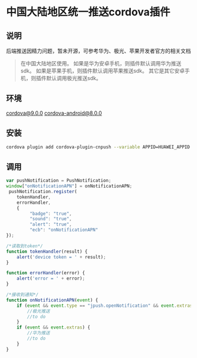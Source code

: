 # 中国大陆地区统一推送cordova插件

## 说明

后端推送因精力问题，暂未开源，可参考华为、极光、苹果开发者官方的相关文档

> 在中国大陆地区使用。
> 如果是华为安卓手机，则插件默认调用华为推送sdk。
> 如果是苹果手机，则插件默认调用苹果推送sdk。
> 其它是其它安卓手机，则插件默认调用极光推送sdk。

## 环境

cordova@9.0.0
cordova-android@8.0.0

## 安装

``` sh
cordova plugin add cordova-plugin-cnpush --variable APPID=HUAWEI_APPID --variable  PACKAGENAME=ANDROID_PACKAGENAME --variable cpid=HUAWEI_CPID --variable JPUSH_APP_KEY=JPUSH_APP_KEY
```

## 调用

``` js
var pushNotification = PushNotification;
window["onNotificationAPN"] = onNotificationAPN;
 pushNotification.register(
    tokenHandler,
    errorHandler,
    {
         "badge": "true",
         "sound": "true",
         "alert": "true",
         "ecb": "onNotificationAPN"
});

/*读取到token*/
function tokenHandler(result) {
    alert('device token = ' + result);
}

function errorHandler(error) {
    alert('error = ' + error);
}

/*接收到通知*/
function onNotificationAPN(event) {
    if (event && event.type == "jpush.openNotification" && event.extras) {
        //极光推送
        //to do
    }
    if (event && event.extras) {
        //华为推送
        //to do
    }
}
```